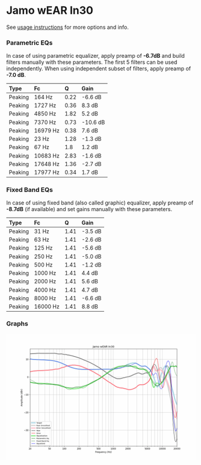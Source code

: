 # Jamo wEAR In30
See [usage instructions](https://github.com/jaakkopasanen/AutoEq#usage) for more options and info.

### Parametric EQs
In case of using parametric equalizer, apply preamp of **-6.7dB** and build filters manually
with these parameters. The first 5 filters can be used independently.
When using independent subset of filters, apply preamp of **-7.0 dB**.

| Type    | Fc       |    Q | Gain     |
|:--------|:---------|:-----|:---------|
| Peaking | 164 Hz   | 0.22 | -6.6 dB  |
| Peaking | 1727 Hz  | 0.36 | 8.3 dB   |
| Peaking | 4850 Hz  | 1.82 | 5.2 dB   |
| Peaking | 7370 Hz  | 0.73 | -10.6 dB |
| Peaking | 16979 Hz | 0.38 | 7.6 dB   |
| Peaking | 23 Hz    | 1.28 | -1.3 dB  |
| Peaking | 67 Hz    | 1.8  | 1.2 dB   |
| Peaking | 10683 Hz | 2.83 | -1.6 dB  |
| Peaking | 17648 Hz | 1.36 | -2.7 dB  |
| Peaking | 17977 Hz | 0.34 | 1.7 dB   |

### Fixed Band EQs
In case of using fixed band (also called graphic) equalizer, apply preamp of **-8.7dB**
(if available) and set gains manually with these parameters.

| Type    | Fc       |    Q | Gain    |
|:--------|:---------|:-----|:--------|
| Peaking | 31 Hz    | 1.41 | -3.5 dB |
| Peaking | 63 Hz    | 1.41 | -2.6 dB |
| Peaking | 125 Hz   | 1.41 | -5.6 dB |
| Peaking | 250 Hz   | 1.41 | -5.0 dB |
| Peaking | 500 Hz   | 1.41 | -1.2 dB |
| Peaking | 1000 Hz  | 1.41 | 4.4 dB  |
| Peaking | 2000 Hz  | 1.41 | 5.6 dB  |
| Peaking | 4000 Hz  | 1.41 | 4.7 dB  |
| Peaking | 8000 Hz  | 1.41 | -6.6 dB |
| Peaking | 16000 Hz | 1.41 | 8.8 dB  |

### Graphs
![](./Jamo%20wEAR%20In30.png)